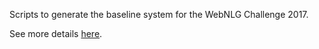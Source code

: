 Scripts to generate the baseline system for the WebNLG Challenge 2017.

See more details [here](http://webnlg.loria.fr/pages/challenge.html).
